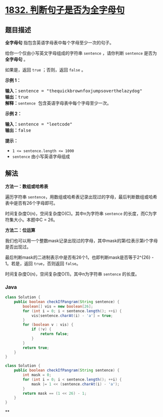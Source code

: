 # [1832. 判断句子是否为全字母句](https://leetcode.cn/problems/check-if-the-sentence-is-pangram)

## 题目描述

<p><strong>全字母句</strong> 指包含英语字母表中每个字母至少一次的句子。</p>

<p>给你一个仅由小写英文字母组成的字符串 <code>sentence</code> ，请你判断 <code>sentence</code> 是否为 <strong>全字母句</strong> 。</p>

<p>如果是，返回<em> </em><code>true</code> ；否则，返回<em> </em><code>false</code> 。</p>



<p><strong>示例 1：</strong></p>

<pre>
<strong>输入：</strong>sentence = "thequickbrownfoxjumpsoverthelazydog"
<strong>输出：</strong>true
<strong>解释：</strong><code>sentence</code> 包含英语字母表中每个字母至少一次。
</pre>

<p><strong>示例 2：</strong></p>

<pre>
<strong>输入：</strong>sentence = "leetcode"
<strong>输出：</strong>false
</pre>



<p><strong>提示：</strong></p>

<ul>
	<li><code>1 <= sentence.length <= 1000</code></li>
	<li><code>sentence</code> 由小写英语字母组成</li>
</ul>

## 解法

**方法一：数组或哈希表**

遍历字符串 `sentence`，用数组或哈希表记录出现过的字母，最后判断数组或哈希表中是否有26个字母即可。

时间复杂度O(n)，空间复杂度O(C)。其中n为字符串 `sentence` 的长度，而C为字符集大小。本题中C = 26。

**方法二：位运算**

我们也可以用一个整数mask记录出现过的字母，其中mask的第i位表示第i个字母是否出现过。

最后判断mask的二进制表示中是否有26个1，也即判断mask是否等于2^{26} - 1。若是，返回 `true`，否则返回 `false`。

时间复杂度O(n)，空间复杂度O(1)。其中n为字符串 `sentence` 的长度。

### **Java**

```java
class Solution {
    public boolean checkIfPangram(String sentence) {
        boolean[] vis = new boolean[26];
        for (int i = 0; i < sentence.length(); ++i) {
            vis[sentence.charAt(i) - 'a'] = true;
        }
        for (boolean v : vis) {
            if (!v) {
                return false;
            }
        }
        return true;
    }
}
```

```java
class Solution {
    public boolean checkIfPangram(String sentence) {
        int mask = 0;
        for (int i = 0; i < sentence.length(); ++i) {
            mask |= 1 << (sentence.charAt(i) - 'a');
        }
        return mask == (1 << 26) - 1;
    }
}
```

**
